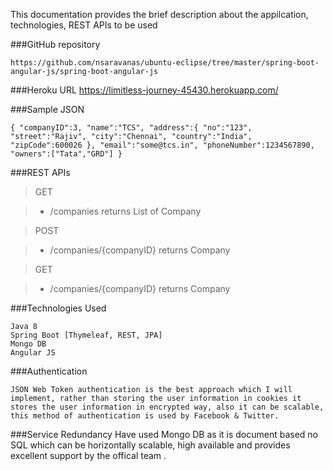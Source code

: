 This documentation provides the brief description about the appilcation, technologies, REST APIs to be used

###GitHub repository

	https://github.com/nsaravanas/ubuntu-eclipse/tree/master/spring-boot-angular-js/spring-boot-angular-js
	
###Heroku URL
	https://limitless-journey-45430.herokuapp.com/	
	
###Sample JSON

`{
	"companyID":3,
	"name":"TCS",
	"address":{
		"no":"123",
		"street":"Rajiv",
		"city":"Chennai",
		"country":"India",
		"zipCode":600026
	},
	"email":"some@tcs.in",
	"phoneNumber":1234567890,
	"owners":["Tata","GRD"]
}`

###REST APIs
	
> GET
	
> - /companies returns List of Company
	
> POST
	
> - /companies/{companyID} returns Company
	
> GET
	
> - /companies/{companyID} returns Company

###Technologies Used

	Java 8
	Spring Boot [Thymeleaf, REST, JPA]
	Mongo DB
	Angular JS
	
###Authentication

	JSON Web Token authentication is the best approach which I will implement, rather than storing the user information in cookies it stores the user information in encrypted way, also it can be scalable, this method of authentication is used by Facebook & Twitter.
	
###Service Redundancy
	Have used Mongo DB as it is document based no SQL which can be horizontally scalable, high available and provides excellent support by the offical team .